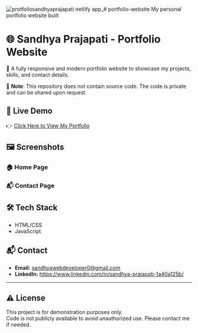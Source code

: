 ![protfoliosandhyaprajapati netlify app_](https://github.com/user-attachments/assets/5388d09e-831c-414e-9531-23d502ef2327)# portfolio-website
My personal portfolio website built 
# 🌐 Sandhya Prajapati - Portfolio Website

🚀 A fully responsive and modern portfolio website to showcase my projects, skills, and contact details.

📌 **Note**: This repository does not contain source code. The code is private and can be shared upon request.

## 🔗 Live Demo

👉 [Click Here to View My Portfolio](https://protfoliosandhyaprajapati.netlify.app/)


## 🖼️ Screenshots


### 🏠 Home Page


### 📬 Contact Page




## 🛠️ Tech Stack

- HTML/CSS
- JavaScript



## 📬 Contact

- **Email:** sandhyawebdeveloper0@gmail.com 
- **LinkedIn:** https://www.linkedin.com/in/sandhya-prajapati-1a40a125b/

---

## ⚠️ License

This project is for demonstration purposes only.  
Code is not publicly available to avoid unauthorized use. Please contact me if needed.
